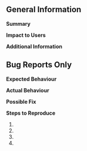 ## General Information
**Summary**
<!--- Provide a summary of the feature request or bug-->

**Impact to Users**
<!--- How has this feature request or bug impact you or our stakeholders? What are the benefits of fixing it  -->

**Additional Information**
<!--- Provide more in depth information  -->



## Bug Reports Only
<!--- Please fill out the below sections if this is a bug report -->

**Expected Behaviour**
<!--- Tell us what should happen -->

**Actual Behaviour**
<!--- If this is a bug tell us what happens instead -->

**Possible Fix**
<!--- Not obligatory, but suggest a fix or reason for the bug, if known -->

**Steps to Reproduce**
<!--- Provide a link to a live example, or an unambiguous set of steps to reproduce this bug -->
1.
2.
3.
4.
